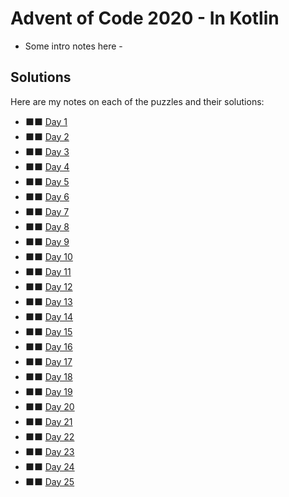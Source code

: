 # Advent of Code 2020 - In Kotlin

- Some intro notes here - 

## Solutions

Here are my notes on each of the puzzles and their solutions:

* &#11035;&#11035; [Day 1](day01/.)
* &#11035;&#11035; [Day 2](day02/.)
* &#11035;&#11035; [Day 3](day03/.)
* &#11035;&#11035; [Day 4](day04/.)
* &#11035;&#11035; [Day 5](day05/.)
* &#11035;&#11035; [Day 6](day06/.)
* &#11035;&#11035; [Day 7](day07/.)
* &#11035;&#11035; [Day 8](day08/.)
* &#11035;&#11035; [Day 9](day09/.)
* &#11035;&#11035; [Day 10](day10/.)
* &#11035;&#11035; [Day 11](day11/.)
* &#11035;&#11035; [Day 12](day12/.)
* &#11035;&#11035; [Day 13](day13/.)
* &#11035;&#11035; [Day 14](day14/.)
* &#11035;&#11035; [Day 15](day15/.)
* &#11035;&#11035; [Day 16](day16/.)
* &#11035;&#11035; [Day 17](day17/.)
* &#11035;&#11035; [Day 18](day18/.)
* &#11035;&#11035; [Day 19](day19/.)
* &#11035;&#11035; [Day 20](day20/.)
* &#11035;&#11035; [Day 21](day21/.)
* &#11035;&#11035; [Day 22](day22/.)
* &#11035;&#11035; [Day 23](day23/.)
* &#11035;&#11035; [Day 24](day24/.)
* &#11035;&#11035; [Day 25](day25/.)
